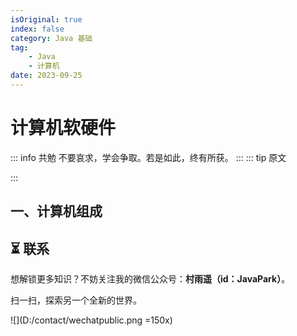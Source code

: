 ```yaml
---
isOriginal: true
index: false
category: Java 基础
tag:
    - Java
    - 计算机
date: 2023-09-25
---
```


# 计算机软硬件

::: info 共勉
不要哀求，学会争取。若是如此，终有所获。
:::
::: tip 原文

:::

## 一、计算机组成




## ⏳ 联系

想解锁更多知识？不妨关注我的微信公众号：**村雨遥（id：JavaPark）**。

扫一扫，探索另一个全新的世界。

![](D:/contact/wechatpublic.png =150x)

<Share colorful />